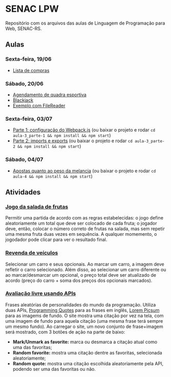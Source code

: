 # SENAC LPW

Repositório com os arquivos das aulas de Linguagem de Programação para Web, SENAC-RS.

## Aulas

### Sexta-feira, 19/06
  * [Lista de compras](https://jef-oliveira.github.io/senac-lpw/aula-1/list.html)

### Sábado, 20/06
  * [Agendamento de quadra esportiva](https://jef-oliveira.github.io/senac-lpw/aula-2/quadra.html)
  * [Blackjack](https://jef-oliveira.github.io/senac-lpw/blackjack)
  * [Exemplo com FileReader](https://jef-oliveira.github.io/senac-lpw/file-reader/form.html)
  
### Sexta-feira, 03/07
  * [Parte 1: configuração do Webpack.js](https://jef-oliveira.github.io/senac-lpw/aula-3_parte-1/dist) (ou baixar o projeto e rodar `cd aula-3_parte-1 && npm install && npm start`)
  * [Parte 2: imports e exports](https://jef-oliveira.github.io/senac-lpw/aula-3_parte-2/dist) (ou baixar o projeto e rodar `cd aula-3_parte-2 && npm install && npm start`)

### Sábado, 04/07
  * [Apostas quanto ao peso da melancia](https://jef-oliveira.github.io/senac-lpw/aula-4/dist) (ou baixar o projeto e rodar `cd aula-4 && npm install && npm start`)
  
## Atividades
  ### [Jogo da salada de frutas](https://jef-oliveira.github.io/senac-lpw/salada)
  
  Permitir uma partida de acordo com as regras estabelecidas: o jogo define aleatoriamente um total que deve ser colocado de cada fruta; o jogador deve, então, colocar o número correto de frutas na salada, mas sem repetir uma mesma fruta duas vezes em sequência. A qualquer momemento, o jogodador pode clicar para ver o resultado final.
  
  ### [Revenda de veículos](https://jef-oliveira.github.io/senac-lpw/herbie)
  Selecionar um carro e seus opcionais. Ao marcar um carro, a imagem deve refletir o carro selecionado. Além disso, ao selecionar um carro diferente ou ao marcar/desmarcar um opcional, o preço total deve ser atualizado de acordo (preço do carro + soma dos preços dos opcionais marcados).
  
  ### [Avaliação livre usando APIs](https://jef-oliveira.github.io/senac-lpw/avaliacao-api)
  Frases aleatórias de personalidades do mundo da programação. Utiliza duas APIs, [Programming Quotes](http://quotes.stormconsultancy.co.uk/api) para as frases em inglês, [Lorem Picsum](https://picsum.photos) para as imagems de fundo. O site mostra uma citação por vez na tela, com uma imagem de fundo para aquela citação (uma mesma frase terá sempre um mesmo fundo). Ao carregar o site, um novo conjunto de frase+imagem será mostrado, com 3 botões de ação na parte de baixo: 
  * **Mark/Unmark as favorite:** marca ou desmarca a citação atual como uma das favoritas;
  * **Random favorite:** mostra uma citação dentre as favoritas, selecionada aleatoriamente;
  * **Random quote:** mostra uma citação escolhida aleatoriamente pela API, podendo ser uma das favoritas ou não.
